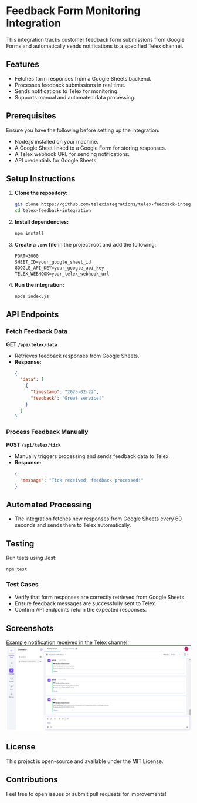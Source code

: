 # Feedback Form Monitoring Integration

This integration tracks customer feedback form submissions from Google Forms and automatically sends notifications to a specified Telex channel.

## Features
- Fetches form responses from a Google Sheets backend.
- Processes feedback submissions in real time.
- Sends notifications to Telex for monitoring.
- Supports manual and automated data processing.

## Prerequisites
Ensure you have the following before setting up the integration:
- Node.js installed on your machine.
- A Google Sheet linked to a Google Form for storing responses.
- A Telex webhook URL for sending notifications.
- API credentials for Google Sheets.

## Setup Instructions
1. **Clone the repository:**
   ```sh
   git clone https://github.com/telexintegrations/telex-feedback-integration.git
   cd telex-feedback-integration
   ```

2. **Install dependencies:**
   ```sh
   npm install
   ```

3. **Create a `.env` file** in the project root and add the following:
   ```env
   PORT=3000
   SHEET_ID=your_google_sheet_id
   GOOGLE_API_KEY=your_google_api_key
   TELEX_WEBHOOK=your_telex_webhook_url
   ```

4. **Run the integration:**
   ```sh
   node index.js
   ```

## API Endpoints
### Fetch Feedback Data
**GET `/api/telex/data`**
- Retrieves feedback responses from Google Sheets.
- **Response:**
  ```json
  {
    "data": [
      {
        "timestamp": "2025-02-22",
        "feedback": "Great service!"
      }
    ]
  }
  ```

### Process Feedback Manually
**POST `/api/telex/tick`**
- Manually triggers processing and sends feedback data to Telex.
- **Response:**
  ```json
  {
    "message": "Tick received, feedback processed!"
  }
  ```

## Automated Processing
- The integration fetches new responses from Google Sheets every 60 seconds and sends them to Telex automatically.

## Testing
Run tests using Jest:
```sh
npm test
```

### Test Cases
- Verify that form responses are correctly retrieved from Google Sheets.
- Ensure feedback messages are successfully sent to Telex.
- Confirm API endpoints return the expected responses.

## Screenshots
Example notification received in the Telex channel:
![Telex Channel Notification](screenshots/telex_notification.png)

## License
This project is open-source and available under the MIT License.

## Contributions
Feel free to open issues or submit pull requests for improvements!
